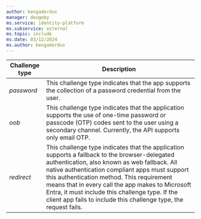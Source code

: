 ```yaml
---
author: kengaderdus
manager: dougeby
ms.service: identity-platform 
ms.subservice: external
ms.topic: include
ms.date: 03/12/2024
ms.author: kengaderdus
---
```


|    Challenge type     | Description                                |
|-----------------------|--------------------------------------------|
| *password*              | This challenge type indicates that the app supports the collection of a password credential from the user.                   |
| *oob*   | This challenge type indicates that the application supports the use of one-time password or passcode (OTP) codes sent to the user using a secondary channel. Currently, the API supports only email OTP.|
| *redirect*  | This challenge type indicates that the application supports a fallback to the browser-delegated authentication, also known as web fallback. All native authentication compliant apps must support this authentication method. This requirement means that in every call the app makes to Microsoft Entra, it must include this challenge type. If the client app fails to include this challenge type, the request fails. |